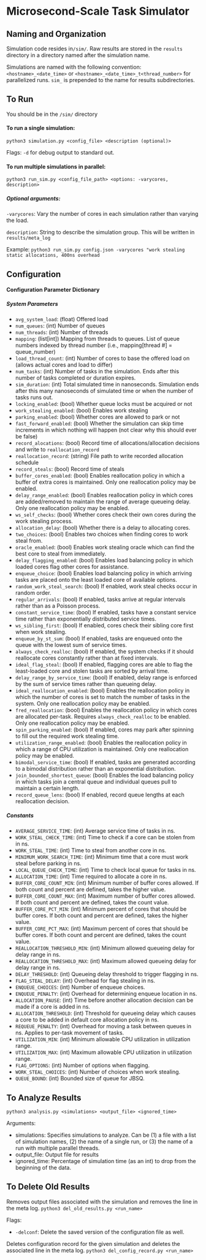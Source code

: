 # Microsecond-Scale Task Simulator

## Naming and Organization
Simulation code resides in`/sim/`. Raw results are stored in the `results` directory in a directory named after the simulation name.

Simulations are named with the following convention: `<hostname>_<date_time>` or `<hostname>_<date_time>_t<thread_number>` for parallelized runs. `sim_` is prepended to the name for results subdirectories.

## To Run
You should be in the `/sim/` directory

#### To run a single simulation:
`python3 simulation.py <config_file> <description (optional)>`

Flags: `-d` for debug output to standard out.

#### To run multiple simulations in parallel:

`python3 run_sim.py <config_file_path> <options: -varycores, description>`

##### Optional arguments:

`-varycores`: Vary the number of cores in each simulation rather than varying the load.

`description`: String to describe the simulation group. This will be written in `results/meta_log`

Example: `python3 run_sim.py config.json -varycores "work stealing static allocations, 400ns overhead`

## Configuration

#### Configuration Parameter Dictionary

##### System Parameters
* `avg_system_load`: (float) Offered load
* `num_queues`: (int) Number of queues
* `num_threads`: (int) Number of threads
* `mapping`: (list[int]) Mapping from threads to queues. List of queue numbers indexed by thread number (i.e., mapping[thread #] = queue_number)
* `load_thread_count`: (int) Number of cores to base the offered load on (allows actual cores and load to differ)
* `num_tasks`: (int) Number of tasks in the simulation. Ends after this number of tasks completed or duration expires.
* `sim_duration`: (int) Total simulated time in nanoseconds. Simulation ends after this many nanoseconds of simulated time or when the number of tasks runs out.
* `locking_enabled`: (bool) Whether queue locks must be acquired or not
* `work_stealing_enabled`: (bool) Enables work stealing
* `parking_enabled`: (bool) Whether cores are allowed to park or not
* `fast_forward_enabled`: (bool) Whether the simulation can skip time increments in which nothing will happen (not clear why this should ever be false)
* `record_alocations`: (bool) Record time of allocations/allocation decisions and write to `reallocation_record`
* `reallocation_record`: (string) File path to write recorded allocation schedule
* `record_steals`: (bool) Record time of steals
* `buffer_cores_enabled`: (bool) Enables reallocation policy in which a buffer of extra cores is maintained. Only one reallocation policy may be enabled.
* `delay_range_enabled`: (bool) Enables reallocation policy in which cores are added/removed to maintain the range of average queueing delay. Only one reallocation policy may be enabled.
* `ws_self_checks`: (bool) Whether cores check their own cores during the work stealing process.
* `allocation_delay`: (bool) Whether there is a delay to allocating cores.
* `two_choices`: (bool) Enables two choices when finding cores to work steal from.
* `oracle_enabled`: (bool) Enables work stealing oracle which can find the best core to steal from immediately.
* `delay_flagging_enabled`: (bool) Enables load balancing policy in which loaded cores flag other cores for assistance.
* `enqueue_choice`: (bool) Enables load balancing policy in which arriving tasks are placed onto the least loaded core of available options.
* `random_work_steal_search`: (bool) If enabled, work steal checks occur in random order.
* `regular_arrivals`: (bool) If enabled, tasks arrive at regular intervals rather than as a Poisson process.
* `constant_service_time`: (bool) If enabled, tasks have a constant service time rather than exponentially distributed service times.
* `ws_sibling_first`: (bool) If enabled, cores check their sibling core first when work stealing.
* `enqueue_by_st_sum`: (bool) If enabled, tasks are enqueued onto the queue with the lowest sum of service times.
* `always_check_realloc`: (bool) If enabled, the system checks if it should reallocate cores constantly rather than at fixed intervals.
* `ideal_flag_steal`: (bool) If enabled, flagging cores are able to flag the least-loaded core and stolen tasks are sorted by arrival time.
* `delay_range_by_service_time`: (bool) If enabled, delay range is enforced by the sum of service times rather than queueing delay.
* `ideal_reallocation_enabled`: (bool) Enables the reallocation policy in which the number of cores is set to match the number of tasks in the system. Only one reallocation policy may be enabled.
* `fred_reallocation`: (bool) Enables the reallocation policy in which cores are allocated per-task. Requires `always_check_realloc` to be enabled. Only one reallocation policy may be enabled.
* `spin_parking_enabled`: (bool) If enabled, cores may park after spinning to fill out the required work stealing time.
* `utilization_range_enabled`: (bool) Enables the reallocation policy in which a range of CPU utilization is maintained. Only one reallocation policy may be enabled.
* `bimodal_service_time`: (bool) If enabled, tasks are generated according to a bimodal distribution rather than an exponential distribution.
* `join_bounded_shortest_queue`: (bool) Enables the load balancing policy in which tasks join a central queue and individual queues pull to maintain a certain length.
* `record_queue_lens`: (bool) If enabled, record queue lengths at each reallocation decision.

##### Constants
* `AVERAGE_SERVICE_TIME`: (int) Average service time of tasks in ns.
* `WORK_STEAL_CHECK_TIME`: (int) Time to check if a core can be stolen from in ns.
* `WORK_STEAL_TIME`: (int) Time to steal from another core in ns.
* `MINIMUM_WORK_SEARCH_TIME`: (int) Minimum time that a core must work steal before parking in ns.
* `LOCAL_QUEUE_CHECK_TIME`: (int) Time to check local queue for tasks in ns.
* `ALLOCATION_TIME`: (int) Time required to allocate a core in ns.
* `BUFFER_CORE_COUNT_MIN`: (int) Minimum number of buffer cores allowed. If both count and percent are defined, takes the higher value.
* `BUFFER_CORE_COUNT_MAX`: (int) Maximum number of buffer cores allowed. If both count and percent are defined, takes the count value.
* `BUFFER_CORE_PCT_MIN`: (int) Minimum percent of cores that should be buffer cores. If both count and percent are defined, takes the higher value.
* `BUFFER_CORE_PCT_MAX`: (int) Maximum percent of cores that should be buffer cores. If both count and percent are defined, takes the count value.
* `REALLOCATION_THRESHOLD_MIN`: (int) Minimum allowed queueing delay for delay range in ns.
* `REALLOCATION_THRESHOLD_MAX`: (int) Maximum allowed queueing delay for delay range in ns.
* `DELAY_THRESHOLD`: (int) Queueing delay threshold to trigger flagging in ns.
* `FLAG_STEAL_DELAY`: (int) Overhead for flag stealing in ns.
* `ENQUEUE_CHOICES`: (int) Number of enqueue choices.
* `ENQUEUE_PENALTY`: (int) Overhead for determining enqueue location in ns.
* `ALLOCATION_PAUSE`: (int) Time before another allocation decision can be made if a core is added in ns.
* `ALLOCATION_THRESHOLD`: (int) Threshold for queueing delay which causes a core to be added in default core allocation policy in ns.
* `REQUEUE_PENALTY`: (int) Overhead for moving a task between queues in ns. Applies to per-task movement of tasks.
* `UTILIZATION_MIN`: (int) Minimum allowable CPU utilization in utilization range.
* `UTILIZATION_MAX`: (int) Maximum allowable CPU utilization in utilization range.
* `FLAG_OPTIONS`: (int) Number of options when flagging.
* `WORK_STEAL_CHOICES`: (int) Number of choices when work stealing.
* `QUEUE_BOUND`: (int) Bounded size of queue for JBSQ.


## To Analyze Results
`python3 analysis.py <simulations> <output_file> <ignored_time>`

Arguments:
* simulations: Specifies simulations to analyze. Can be (1) a file with a list of simulation names, (2) the name of a single run, or (3)
 the name of a run with multiple parallel threads.
* output_file: Output file for results
* ignored_time: Percentage of simulation time (as an int) to drop from the beginning of the data.

## To Delete Old Results
Removes output files associated with the simulation and removes the line in the meta log.
`python3 del_old_results.py <run_name>`

Flags:
* `-delconf`: Delete the saved version of the configuration file as well.

Deletes configuration record for the given simulation and deletes the associated line in the meta log.
`python3 del_config_record.py <run_name>`





